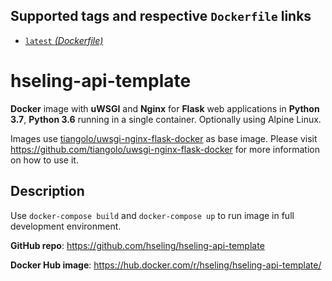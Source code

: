 ## Supported tags and respective `Dockerfile` links

* [`latest` _(Dockerfile)_](https://github.com/hseling/hseling-api-template/blob/master/Dockerfile)

# hseling-api-template

**Docker** image with **uWSGI** and **Nginx** for **Flask** web applications in **Python 3.7**, **Python 3.6** running in a single container. Optionally using Alpine Linux.

Images use [tiangolo/uwsgi-nginx-flask-docker](https://hub.docker.com/r/tiangolo/uwsgi-nginx-flask/) as base image. Please visit https://github.com/tiangolo/uwsgi-nginx-flask-docker for more information on how to use it.

## Description

Use `docker-compose build` and `docker-compose up` to run image in full development environment.

**GitHub repo**: <https://github.com/hseling/hseling-api-template>

**Docker Hub image**: <https://hub.docker.com/r/hseling/hseling-api-template/>
